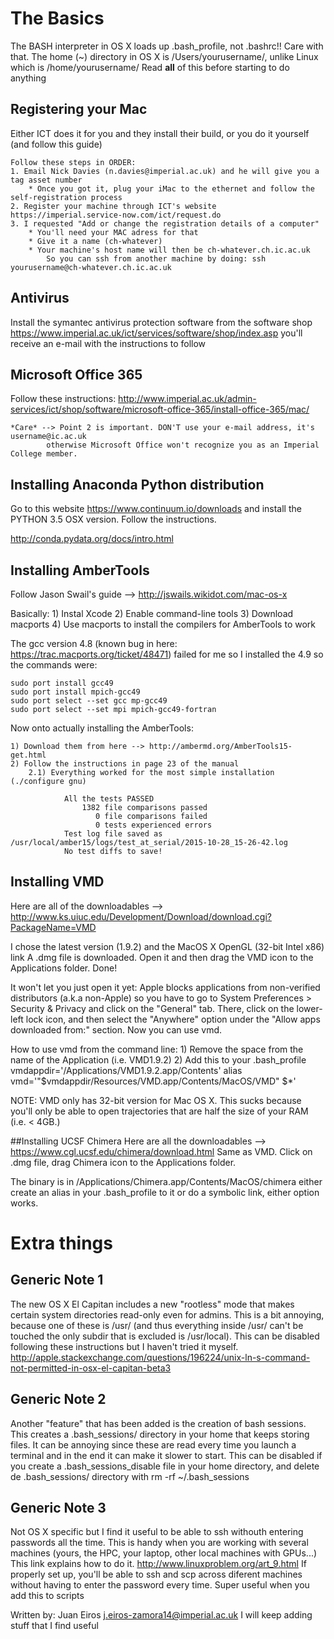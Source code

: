 # The Basics
                                                 
The BASH interpreter in OS X loads up .bash_profile, not .bashrc!! Care with that.
The home (~) directory in OS X is /Users/yourusername/, unlike Linux which is /home/yourusername/
Read **all** of this before starting to do anything                                             

## Registering your Mac
Either ICT does it for you and they install their build, or you do it yourself (and follow this guide)

    Follow these steps in ORDER:
    1. Email Nick Davies (n.davies@imperial.ac.uk) and he will give you a tag asset number
        * Once you got it, plug your iMac to the ethernet and follow the self-registration process
    2. Register your machine through ICT's website https://imperial.service-now.com/ict/request.do
    3. I requested "Add or change the registration details of a computer"
        * You'll need your MAC adress for that
        * Give it a name (ch-whatever)
        * Your machine's host name will then be ch-whatever.ch.ic.ac.uk
            So you can ssh from another machine by doing: ssh yourusername@ch-whatever.ch.ic.ac.uk

## Antivirus
Install the symantec antivirus protection software from the software shop
https://www.imperial.ac.uk/ict/services/software/shop/index.asp
you'll receive an e-mail with the instructions to follow

## Microsoft Office 365
Follow these instructions:
http://www.imperial.ac.uk/admin-services/ict/shop/software/microsoft-office-365/install-office-365/mac/

    *Care* --> Point 2 is important. DON'T use your e-mail address, it's username@ic.ac.uk
            otherwise Microsoft Office won't recognize you as an Imperial College member.


## Installing Anaconda Python distribution

Go to this website https://www.continuum.io/downloads
and install the PYTHON 3.5 OSX version. Follow the instructions.

http://conda.pydata.org/docs/intro.html 




## Installing AmberTools
Follow Jason Swail's guide --> http://jswails.wikidot.com/mac-os-x

Basically: 
    1) Instal Xcode
    2) Enable command-line tools
    3) Download macports
    4) Use macports to install the compilers for  AmberTools to work


The gcc version 4.8 (known bug in here: https://trac.macports.org/ticket/48471) failed for me so I installed the 4.9
so the commands were:

    sudo port install gcc49
    sudo port install mpich-gcc49
    sudo port select --set gcc mp-gcc49
    sudo port select --set mpi mpich-gcc49-fortran

Now onto actually installing the AmberTools:

    1) Download them from here --> http://ambermd.org/AmberTools15-get.html
    2) Follow the instructions in page 23 of the manual
        2.1) Everything worked for the most simple installation (./configure gnu)

                All the tests PASSED
                    1382 file comparisons passed
                       0 file comparisons failed
                       0 tests experienced errors
                Test log file saved as /usr/local/amber15/logs/test_at_serial/2015-10-28_15-26-42.log
                No test diffs to save!

## Installing VMD
Here are all of the downloadables --> http://www.ks.uiuc.edu/Development/Download/download.cgi?PackageName=VMD

I chose the latest version (1.9.2) and the MacOS X OpenGL (32-bit Intel x86) link
A .dmg file is downloaded. Open it and then drag the VMD icon to the Applications folder. Done!

It won't let you just open it yet: Apple blocks applications from non-verified distributors (a.k.a non-Apple)
so you have to go to System Preferences > Security & Privacy and click on the "General" tab. There, click on the
lower-left lock icon, and then select the "Anywhere" option under the "Allow apps downloaded from:" section. 
Now you can use vmd.  

How to use vmd from the command line: 
    1) Remove the space from the name of the Application (i.e. VMD1.9.2)
    2) Add this to your .bash_profile
        vmdappdir='/Applications/VMD1.9.2.app/Contents'
        alias vmd='"$vmdappdir/Resources/VMD.app/Contents/MacOS/VMD" $*'

NOTE: VMD only has 32-bit version for Mac OS X. This sucks because you'll only be able to open
trajectories that are half the size of your RAM (i.e. < 4GB.)

##Installing UCSF Chimera
Here are all the downloadables --> https://www.cgl.ucsf.edu/chimera/download.html
Same as VMD. Click on .dmg file, drag Chimera icon to the Applications folder.

The binary is in /Applications/Chimera.app/Contents/MacOS/chimera
    either create an alias in your .bash_profile to it or do a symbolic link, either option works.
    




# Extra things

## Generic Note 1

The new OS X El Capitan includes a new "rootless" mode that makes certain system directories
read-only even for admins. This is a bit annoying, because one of these is /usr/ (and thus everything inside /usr/ can't be touched
the only subdir that is excluded is /usr/local).
This can be disabled following these instructions but I haven't tried it myself.
http://apple.stackexchange.com/questions/196224/unix-ln-s-command-not-permitted-in-osx-el-capitan-beta3 

## Generic Note 2

Another "feature" that has been added is the creation of bash sessions. This creates a .bash_sessions/ directory
in your home that keeps storing files. It can be annoying since these are read
every time you launch a terminal and in the end it can make it slower to start. This can be disabled if you create
a .bash_sessions_disable file in your home directory, and delete de .bash_sessions/ directory with rm -rf ~/.bash_sessions

## Generic Note 3

Not OS X specific but I find it useful to be able to ssh withouth entering passwords all the time. 
This is handy when you are working with several machines (yours, the HPC, your laptop, other local machines with GPUs...)
This link explains how to do it. http://www.linuxproblem.org/art_9.html
If properly set up, you'll be able to ssh and scp across diferent machines without having to enter the password every time.
Super useful when you add this to scripts



Written by: Juan Eiros
j.eiros-zamora14@imperial.ac.uk
I will keep adding stuff that I find useful

